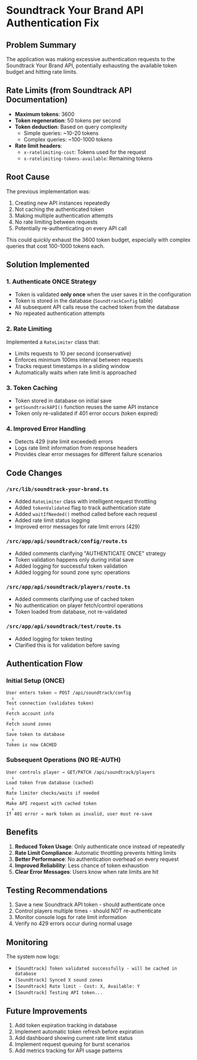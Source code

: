# Soundtrack Your Brand API Authentication Fix

## Problem Summary

The application was making excessive authentication requests to the Soundtrack Your Brand API, potentially exhausting the available token budget and hitting rate limits.

## Rate Limits (from Soundtrack API Documentation)

- **Maximum tokens**: 3600
- **Token regeneration**: 50 tokens per second
- **Token deduction**: Based on query complexity
  - Simple queries: ~10-20 tokens
  - Complex queries: ~100-1000 tokens
- **Rate limit headers**: 
  - `x-ratelimiting-cost`: Tokens used for the request
  - `x-ratelimiting-tokens-available`: Remaining tokens

## Root Cause

The previous implementation was:
1. Creating new API instances repeatedly
2. Not caching the authenticated token
3. Making multiple authentication attempts
4. No rate limiting between requests
5. Potentially re-authenticating on every API call

This could quickly exhaust the 3600 token budget, especially with complex queries that cost 100-1000 tokens each.

## Solution Implemented

### 1. **Authenticate ONCE Strategy**
- Token is validated **only once** when the user saves it in the configuration
- Token is stored in the database (`SoundtrackConfig` table)
- All subsequent API calls reuse the cached token from the database
- No repeated authentication attempts

### 2. **Rate Limiting**
Implemented a `RateLimiter` class that:
- Limits requests to 10 per second (conservative)
- Enforces minimum 100ms interval between requests
- Tracks request timestamps in a sliding window
- Automatically waits when rate limit is approached

### 3. **Token Caching**
- Token stored in database on initial save
- `getSoundtrackAPI()` function reuses the same API instance
- Token only re-validated if 401 error occurs (token expired)

### 4. **Improved Error Handling**
- Detects 429 (rate limit exceeded) errors
- Logs rate limit information from response headers
- Provides clear error messages for different failure scenarios

## Code Changes

### `/src/lib/soundtrack-your-brand.ts`
- Added `RateLimiter` class with intelligent request throttling
- Added `tokenValidated` flag to track authentication state
- Added `waitIfNeeded()` method called before each request
- Added rate limit status logging
- Improved error messages for rate limit errors (429)

### `/src/app/api/soundtrack/config/route.ts`
- Added comments clarifying "AUTHENTICATE ONCE" strategy
- Token validation happens only during initial save
- Added logging for successful token validation
- Added logging for sound zone sync operations

### `/src/app/api/soundtrack/players/route.ts`
- Added comments clarifying use of cached token
- No authentication on player fetch/control operations
- Token loaded from database, not re-validated

### `/src/app/api/soundtrack/test/route.ts`
- Added logging for token testing
- Clarified this is for validation before saving

## Authentication Flow

### Initial Setup (ONCE)
```
User enters token → POST /api/soundtrack/config
  ↓
Test connection (validates token)
  ↓
Fetch account info
  ↓
Fetch sound zones
  ↓
Save token to database
  ↓
Token is now CACHED
```

### Subsequent Operations (NO RE-AUTH)
```
User controls player → GET/PATCH /api/soundtrack/players
  ↓
Load token from database (cached)
  ↓
Rate limiter checks/waits if needed
  ↓
Make API request with cached token
  ↓
If 401 error → mark token as invalid, user must re-save
```

## Benefits

1. **Reduced Token Usage**: Only authenticate once instead of repeatedly
2. **Rate Limit Compliance**: Automatic throttling prevents hitting limits
3. **Better Performance**: No authentication overhead on every request
4. **Improved Reliability**: Less chance of token exhaustion
5. **Clear Error Messages**: Users know when rate limits are hit

## Testing Recommendations

1. Save a new Soundtrack API token - should authenticate once
2. Control players multiple times - should NOT re-authenticate
3. Monitor console logs for rate limit information
4. Verify no 429 errors occur during normal usage

## Monitoring

The system now logs:
- `[Soundtrack] Token validated successfully - will be cached in database`
- `[Soundtrack] Synced X sound zones`
- `[Soundtrack] Rate limit - Cost: X, Available: Y`
- `[Soundtrack] Testing API token...`

## Future Improvements

1. Add token expiration tracking in database
2. Implement automatic token refresh before expiration
3. Add dashboard showing current rate limit status
4. Implement request queuing for burst scenarios
5. Add metrics tracking for API usage patterns
